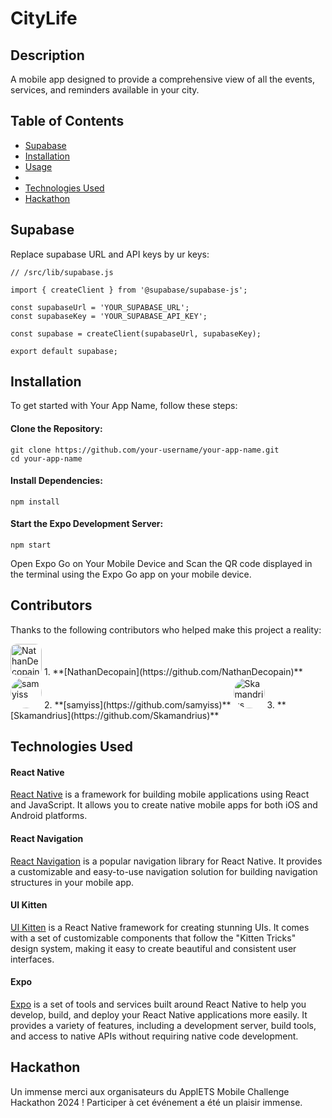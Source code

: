 # CityLife
## Description
A mobile app designed to provide a comprehensive view of all the events, services, and reminders available in your city.

## Table of Contents
- [Supabase](#supabse)
- [Installation](#installation)
- [Usage](#usage)
- 
- [Technologies Used](#technologies-used)
- [Hackathon](#hackathon)

## Supabase
Replace supabase URL and API keys by ur keys: 
```
// /src/lib/supabase.js

import { createClient } from '@supabase/supabase-js';

const supabaseUrl = 'YOUR_SUPABASE_URL';
const supabaseKey = 'YOUR_SUPABASE_API_KEY';

const supabase = createClient(supabaseUrl, supabaseKey);

export default supabase;

```
## Installation

To get started with Your App Name, follow these steps:

#### Clone the Repository:

```
git clone https://github.com/your-username/your-app-name.git
cd your-app-name
```

#### Install Dependencies:
```
npm install
```

#### Start the Expo Development Server:
```
npm start
``````

Open Expo Go on Your Mobile Device and Scan the QR code displayed in the terminal using the Expo Go app on your mobile device.

## Contributors

Thanks to the following contributors who helped make this project a reality:

   <img src="https://avatars.githubusercontent.com/u/68757668?v=4" alt="NathanDecopain" width="50" style="border-radius:10px"/>
1. **[NathanDecopain](https://github.com/NathanDecopain)**

   <img src="https://avatars.githubusercontent.com/u/98336943?v=4" alt="samyiss" width="50" style="border-radius:50%"/>
2. **[samyiss](https://github.com/samyiss)**

   <img src="https://avatars.githubusercontent.com/u/157740111?v=4" alt="Skamandrius" width="50" style="border-radius:50%"/>
3. **[Skamandrius](https://github.com/Skamandrius)**

## Technologies Used

#### React Native

[React Native](https://reactnative.dev/) is a framework for building mobile applications using React and JavaScript. It allows you to create native mobile apps for both iOS and Android platforms.

#### React Navigation

[React Navigation](https://reactnavigation.org/) is a popular navigation library for React Native. It provides a customizable and easy-to-use navigation solution for building navigation structures in your mobile app.

#### UI Kitten

[UI Kitten](https://akveo.github.io/react-native-ui-kitten/) is a React Native framework for creating stunning UIs. It comes with a set of customizable components that follow the "Kitten Tricks" design system, making it easy to create beautiful and consistent user interfaces.

#### Expo

[Expo](https://expo.dev/) is a set of tools and services built around React Native to help you develop, build, and deploy your React Native applications more easily. It provides a variety of features, including a development server, build tools, and access to native APIs without requiring native code development.

## Hackathon
Un immense merci aux organisateurs du ApplETS Mobile Challenge Hackathon 2024 ! Participer à cet événement a été un plaisir immense.
